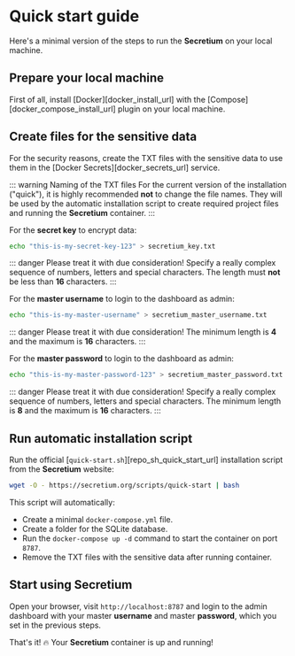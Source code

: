 # Quick start guide

Here's a minimal version of the steps to run the **Secretium** on your local machine.

<!--@include: ../parts/block_cant-find-answer.md-->

## Prepare your local machine

First of all, install [Docker][docker_install_url] with the [Compose][docker_compose_install_url] plugin on your local machine.

## Create files for the sensitive data

For the security reasons, create the TXT files with the sensitive data to use them in the [Docker Secrets][docker_secrets_url] service.

::: warning Naming of the TXT files
For the current version of the installation ("quick"), it is highly recommended **not** to change the file names. They will be used by the automatic installation script to create required project files and running the **Secretium** container.
:::

For the **secret key** to encrypt data:

``` bash
echo "this-is-my-secret-key-123" > secretium_key.txt
```

::: danger
Please treat it with due consideration! Specify a really complex sequence of numbers, letters and special characters. The length must **not** be less than **16** characters.
:::

For the **master username** to login to the dashboard as admin:

``` bash
echo "this-is-my-master-username" > secretium_master_username.txt
```

::: danger
Please treat it with due consideration! The minimum length is **4** and the maximum is **16** characters.
:::

For the **master password** to login to the dashboard as admin:

``` bash
echo "this-is-my-master-password-123" > secretium_master_password.txt
```

::: danger
Please treat it with due consideration! Specify a really complex sequence of numbers, letters and special characters. The minimum length is **8** and the maximum is **16** characters.
:::

## Run automatic installation script

Run the official [`quick-start.sh`][repo_sh_quick_start_url] installation script from the **Secretium** website:

``` bash
wget -O - https://secretium.org/scripts/quick-start | bash
```

This script will automatically:

- Create a minimal `docker-compose.yml` file.
- Create a folder for the SQLite database.
- Run the `docker-compose up -d` command to start the container on port `8787`.
- Remove the TXT files with the sensitive data after running container.

## Start using Secretium

Open your browser, visit `http://localhost:8787` and login to the admin dashboard with your master **username** and master **password**, which you set in the previous steps.

That's it! :fire: Your **Secretium** container is up and running!

<!--@include: ../parts/links.md-->